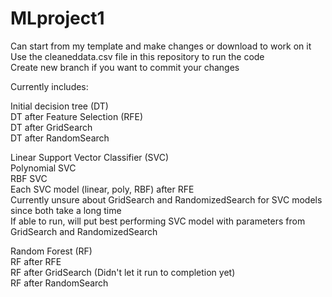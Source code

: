 # MLproject1

Can start from my template and make changes or download to work on it  
Use the cleaneddata.csv file in this repository to run the code  
Create new branch if you want to commit your changes

Currently includes:

Initial decision tree (DT)  
DT after Feature Selection (RFE)  
DT after GridSearch  
DT after RandomSearch

Linear Support Vector Classifier (SVC)  
Polynomial SVC  
RBF SVC  
Each SVC model (linear, poly, RBF) after RFE  
Currently unsure about GridSearch and RandomizedSearch for SVC models since both take a long time  
If able to run, will put best performing SVC model with parameters from GridSearch and RandomizedSearch

Random Forest (RF)  
RF after RFE  
RF after GridSearch (Didn't let it run to completion yet)  
RF after RandomSearch
